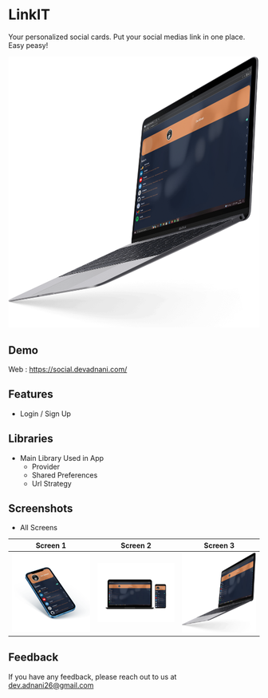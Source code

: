 # LinkIT

Your personalized social cards. Put your social medias link in one place. Easy peasy!

<p align="center">
  <img src="screenshots/laptop.png" />
</p>

## Demo

Web : https://social.devadnani.com/


## Features

- Login / Sign Up

## Libraries

- Main Library Used in App     
    - Provider
    - Shared Preferences
    - Url Strategy

## Screenshots

- All Screens 

Screen 1               |  Screen 2  | Screen 3                            
:-------------------------:|:-------------------------:|:-------------------------:
![](screenshots/mobile.png)|![](screenshots/lapmob.png)|![](screenshots/laptop.png)

## Feedback

If you have any feedback, please reach out to us at dev.adnani26@gmail.com

